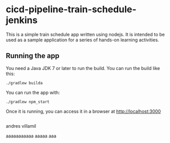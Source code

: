 # cicd-pipeline-train-schedule-jenkins

This is a simple train schedule app written using nodejs. It is intended to be used as a sample application for a series of hands-on learning activities.

## Running the app

You need a Java JDK 7 or later to run the build. You can run the build like this:

    ./gradlew builda

You can run the app with:

    ./gradlew npm_start

Once it is running, you can access it in a browser at [http://localhost:3000](http://localhost:3000)

##
andres villamil 

aaaaaaaaaaa
aaaaa
aaa
